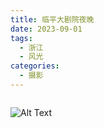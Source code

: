 ```yaml
---
title: 临平大剧院夜晚
date: 2023-09-01
tags:
  - 浙江
  - 风光
categories:
  - 摄影
---
```


<img src="https://www.ohpooh.space/%E6%91%84%E5%BD%B1%2F%E4%B8%B4%E5%B9%B3%E5%A4%A7%E5%89%A7%E9%99%A2%E5%A4%9C%E6%99%9A%2Fhaou-1046339.jpg" alt="">

<!-- more -->

![Alt Text](https://www.ohpooh.space/%E6%91%84%E5%BD%B1%2F%E4%B8%B4%E5%B9%B3%E5%A4%A7%E5%89%A7%E9%99%A2%E5%A4%9C%E6%99%9A%2Fhaou-1046346.jpg)
